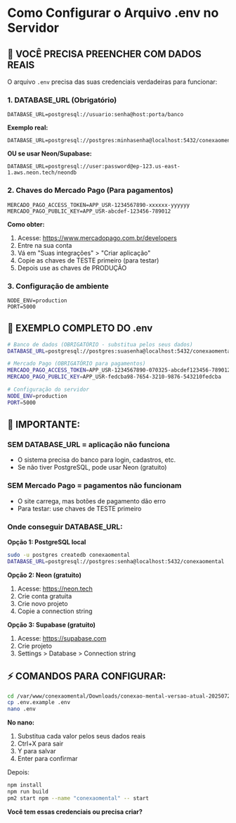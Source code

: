 # Como Configurar o Arquivo .env no Servidor

## 🔧 VOCÊ PRECISA PREENCHER COM DADOS REAIS

O arquivo `.env` precisa das suas credenciais verdadeiras para funcionar:

### 1. DATABASE_URL (Obrigatório)
```
DATABASE_URL=postgresql://usuario:senha@host:porta/banco
```

**Exemplo real:**
```
DATABASE_URL=postgresql://postgres:minhasenha@localhost:5432/conexaomental
```

**OU se usar Neon/Supabase:**
```
DATABASE_URL=postgresql://user:password@ep-123.us-east-1.aws.neon.tech/neondb
```

### 2. Chaves do Mercado Pago (Para pagamentos)
```
MERCADO_PAGO_ACCESS_TOKEN=APP_USR-1234567890-xxxxxx-yyyyyy
MERCADO_PAGO_PUBLIC_KEY=APP_USR-abcdef-123456-789012
```

**Como obter:**
1. Acesse: https://www.mercadopago.com.br/developers
2. Entre na sua conta
3. Vá em "Suas integrações" > "Criar aplicação"
4. Copie as chaves de TESTE primeiro (para testar)
5. Depois use as chaves de PRODUÇÃO

### 3. Configuração de ambiente
```
NODE_ENV=production
PORT=5000
```

## 📝 EXEMPLO COMPLETO DO .env

```bash
# Banco de dados (OBRIGATÓRIO - substitua pelos seus dados)
DATABASE_URL=postgresql://postgres:suasenha@localhost:5432/conexaomental

# Mercado Pago (OBRIGATÓRIO para pagamentos)
MERCADO_PAGO_ACCESS_TOKEN=APP_USR-1234567890-070325-abcdef123456-789012345
MERCADO_PAGO_PUBLIC_KEY=APP_USR-fedcba98-7654-3210-9876-543210fedcba

# Configuração do servidor
NODE_ENV=production
PORT=5000
```

## 🚨 IMPORTANTE:

### SEM DATABASE_URL = aplicação não funciona
- O sistema precisa do banco para login, cadastros, etc.
- Se não tiver PostgreSQL, pode usar Neon (gratuito)

### SEM Mercado Pago = pagamentos não funcionam  
- O site carrega, mas botões de pagamento dão erro
- Para testar: use chaves de TESTE primeiro

### Onde conseguir DATABASE_URL:

**Opção 1: PostgreSQL local**
```bash
sudo -u postgres createdb conexaomental
DATABASE_URL=postgresql://postgres:senha@localhost:5432/conexaomental
```

**Opção 2: Neon (gratuito)**
1. Acesse: https://neon.tech
2. Crie conta gratuita
3. Crie novo projeto
4. Copie a connection string

**Opção 3: Supabase (gratuito)**
1. Acesse: https://supabase.com
2. Crie projeto
3. Settings > Database > Connection string

## ⚡ COMANDOS PARA CONFIGURAR:

```bash
cd /var/www/conexaomental/Downloads/conexao-mental-versao-atual-20250729
cp .env.example .env
nano .env
```

**No nano:**
1. Substitua cada valor pelos seus dados reais
2. Ctrl+X para sair
3. Y para salvar
4. Enter para confirmar

Depois:
```bash
npm install
npm run build
pm2 start npm --name "conexaomental" -- start
```

**Você tem essas credenciais ou precisa criar?**